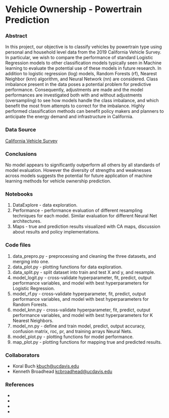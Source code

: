 # Vehicle Ownership - Powertrain Prediction

### Abstract
In this project, our objective is to classify vehicles by powertrain type using personal and household level data from
the 2019 California Vehicle Survey. In particular, we wish to compare the performance of standard Logistic Regression
models to other classification models typically seen in Machine learning to evaluate the potential use of these models 
in future research. In addition to logistic regression (log) models, Random Forests (rf), Nearest Neighbor (knn) algorithm, 
and Neural Network (nn) are considered. Class imbalance present in the data poses a potential problem for predictive 
performance. Consequently, adjustments are made and the model performances are investigated both with and without 
adjustments (oversampling) to see how models handle the class imbalance, and which benefit the most from attempts to 
correct for the imbalance.
Highly performed classification methods can benefit policy makers and planners to anticipate the energy demand and
infrastructure in California.

### Data Source
[California Vehicle Survey](https://www.energy.ca.gov/data-reports/surveys/california-vehicle-survey)

### Conclusions
No model appears to significantly outperform all others by all standards of model evaluation. However the diversity
of strengths and weaknesses across models suggests the potential for future application of machine learning methods
for vehicle ownership prediction.

### Notebooks
1. DataExplore - data exploration.
2. Performance - performance evaluation of different resampling techniques for each model. Similar evaluation for different Neural Net architectures.
3. Maps - true and prediction results visualized with CA maps, discussion about results and policy implementations.

### Code files
1. data_prepro.py - preprocessing and cleaning the three datasets, and merging into one.
2. data_plot.py - plotting functions for data exploration.
3. data_split.py - split dataset into train and test X and y, and resample.
4. model_logit.py - cross-validate hyperparameter, fit, predict, output performance variables, and model with best hyperparameters for Logistic Regression.
5. model_rf.py - cross-validate hyperparameter, fit, predict, output performance variables, and model with best hyperparameters for Random Forests.
6. model_knn.py - cross-validate hyperparameter, fit, predict, output performance variables, and model with best hyperparameters for K Nearest Neighbors.
7. model_nn.py - define and train model, predict, output accuracy, confusion matrix, roc, pr, and training arrays Neural Nets.
8. model_plot.py - plotting functions for model performance.
9. map_plot.py - plotting functions for mapping true and predicted results.

### Collaborators
* Koral Buch kbuch@ucdavis.edu
* Kenneth Broadhead kcbroadhead@ucdavis.edu

### References
*
*
*
*
